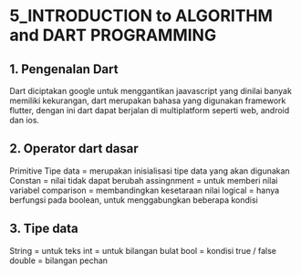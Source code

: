 # 5_INTRODUCTION to ALGORITHM and DART PROGRAMMING

## 1. Pengenalan Dart

Dart diciptakan google untuk menggantikan jaavascript yang dinilai banyak memiliki kekurangan,
dart merupakan bahasa yang digunakan framework flutter, dengan ini dart dapat berjalan di multiplatform
seperti web, android dan ios. 

## 2. Operator dart dasar

Primitive Tipe data = merupakan inisialisasi tipe data yang akan digunakan 
Constan = nilai tidak dapat berubah
assingnment = untuk memberi nilai variabel
comparison = membandingkan kesetaraan nilai
logical = hanya berfungsi pada boolean, untuk menggabungkan beberapa kondisi

## 3. Tipe data

String = untuk teks
int = untuk bilangan bulat 
bool = kondisi true / false
double = bilangan pechan